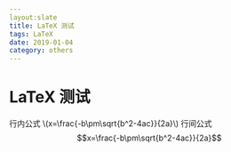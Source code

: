 ```yaml
---
layout:slate
title: LaTeX 测试
tags: LaTeX 
date: 2019-01-04
category: others
---
```

# LaTeX 测试
  

  
行内公式 \\(x=\frac{-b\pm\sqrt{b^2-4ac}}{2a}\\)
行间公式 $$x=\frac{-b\pm\sqrt{b^2-4ac}}{2a}$$